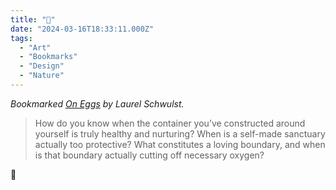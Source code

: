 ```yaml
---
title: "🥚"
date: "2024-03-16T18:33:11.000Z"
tags: 
  - "Art"
  - "Bookmarks"
  - "Design"
  - "Nature"
---
```


_Bookmarked [On Eggs](https://laurelschwulst.com/e/on-eggs/) by Laurel Schwulst._

> How do you know when the container you’ve constructed around yourself is truly healthy and nurturing? When is a self-made sanctuary actually too protective? What constitutes a loving boundary, and when is that boundary actually cutting off necessary oxygen?

🥚
